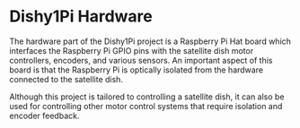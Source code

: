 # Dishy1Pi Hardware

The hardware part of the Dishy1Pi project is a Raspberry Pi Hat board which interfaces the Raspberry Pi GPIO pins with the satellite dish motor controllers, encoders, and various sensors. An important aspect of this board is that the Raspberry Pi is optically isolated from the hardware connected to the satellite dish.

Although this project is tailored to controlling a satellite dish, it can also be used for controlling other motor control systems that require isolation and encoder feedback.

##